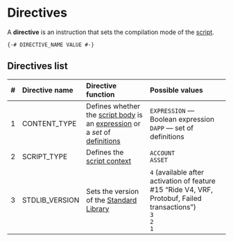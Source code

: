 # Directives

A **directive** is an instruction that sets the compilation mode of the [script](/en/ride/script/).

``` ride
{-# DIRECTIVE_NAME VALUE #-}
```

## Directives list

| # | Directive name | Directive function | Possible values |
| :--- | :--- | :--- | :--- |
| 1 | CONTENT_TYPE | Defines whether the [script body](/en/ride/script/script-body) is an [expression](/en/ride/base-concepts/expression) or a _set_ of [definitions](/en/ride/base-concepts/definition) | `EXPRESSION` — Boolean expression<br>`DAPP` — set of definitions |
| 2 | SCRIPT_TYPE | Defines the [script context](/en/ride/script/script-context) | `ACCOUNT`<br>`ASSET` |
| 3 | STDLIB_VERSION | Sets the version of the [Standard Library](/en/ride/script/standard-library) | `4` (available after activation of feature #15 “Ride V4, VRF, Protobuf, Failed transactions”)<br>`3`<br>`2`<br>`1` |
